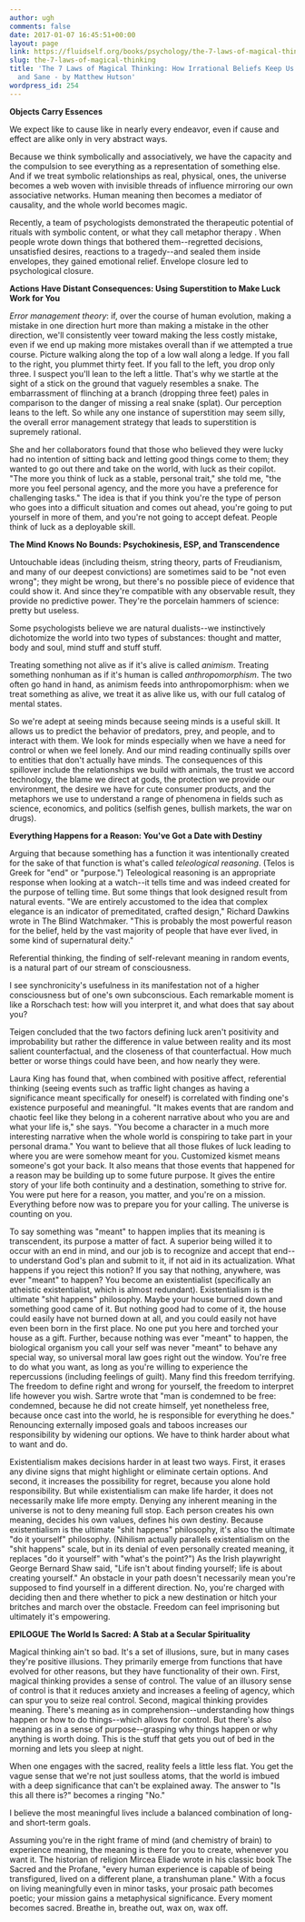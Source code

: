 ```yaml
---
author: ugh
comments: false
date: 2017-01-07 16:45:51+00:00
layout: page
link: https://fluidself.org/books/psychology/the-7-laws-of-magical-thinking/
slug: the-7-laws-of-magical-thinking
title: 'The 7 Laws of Magical Thinking: How Irrational Beliefs Keep Us Happy, Healthy,
  and Sane - by Matthew Hutson'
wordpress_id: 254
---
```


**Objects Carry Essences**

We expect like to cause like in nearly every endeavor, even if cause and effect are alike only in very abstract ways.

Because we think symbolically and associatively, we have the capacity and the compulsion to see everything as a representation of something else. And if we treat symbolic relationships as real, physical, ones, the universe becomes a web woven with invisible threads of influence mirroring our own associative networks. Human meaning then becomes a mediator of causality, and the whole world becomes magic.

Recently, a team of psychologists demonstrated the therapeutic potential of rituals with symbolic content, or what they call metaphor therapy . When people wrote down things that bothered them--regretted decisions, unsatisfied desires, reactions to a tragedy--and sealed them inside envelopes, they gained emotional relief. Envelope closure led to psychological closure.

**Actions Have Distant Consequences: Using Superstition to Make Luck Work for You**

_Error management theory_: if, over the course of human evolution, making a mistake in one direction hurt more than making a mistake in the other direction, we'll consistently veer toward making the less costly mistake, even if we end up making more mistakes overall than if we attempted a true course. Picture walking along the top of a low wall along a ledge. If you fall to the right, you plummet thirty feet. If you fall to the left, you drop only three. I suspect you'll lean to the left a little. That's why we startle at the sight of a stick on the ground that vaguely resembles a snake. The embarrassment of flinching at a branch (dropping three feet) pales in comparison to the danger of missing a real snake (splat). Our perception leans to the left. So while any one instance of superstition may seem silly, the overall error management strategy that leads to superstition is supremely rational.

She and her collaborators found that those who believed they were lucky had no intention of sitting back and letting good things come to them; they wanted to go out there and take on the world, with luck as their copilot. "The more you think of luck as a stable, personal trait," she told me, "the more you feel personal agency, and the more you have a preference for challenging tasks." The idea is that if you think you're the type of person who goes into a difficult situation and comes out ahead, you're going to put yourself in more of them, and you're not going to accept defeat. People think of luck as a deployable skill.

**The Mind Knows No Bounds: Psychokinesis, ESP, and Transcendence**

Untouchable ideas (including theism, string theory, parts of Freudianism, and many of our deepest convictions) are sometimes said to be "not even wrong"; they might be wrong, but there's no possible piece of evidence that could show it. And since they're compatible with any observable result, they provide no predictive power. They're the porcelain hammers of science: pretty but useless.

Some psychologists believe we are natural dualists--we instinctively dichotomize the world into two types of substances: thought and matter, body and soul, mind stuff and stuff stuff.

Treating something not alive as if it's alive is called _animism_. Treating something nonhuman as if it's human is called _anthropomorphism_. The two often go hand in hand, as animism feeds into anthropomorphism: when we treat something as alive, we treat it as alive like us, with our full catalog of mental states.

So we're adept at seeing minds because seeing minds is a useful skill. It allows us to predict the behavior of predators, prey, and people, and to interact with them. We look for minds especially when we have a need for control or when we feel lonely. And our mind reading continually spills over to entities that don't actually have minds. The consequences of this spillover include the relationships we build with animals, the trust we accord technology, the blame we direct at gods, the protection we provide our environment, the desire we have for cute consumer products, and the metaphors we use to understand a range of phenomena in fields such as science, economics, and politics (selfish genes, bullish markets, the war on drugs).

**Everything Happens for a Reason: You've Got a Date with Destiny**

Arguing that because something has a function it was intentionally created for the sake of that function is what's called _teleological reasoning_. (Telos is Greek for "end" or "purpose.") Teleological reasoning is an appropriate response when looking at a watch--it tells time and was indeed created for the purpose of telling time. But some things that look designed result from natural events. "We are entirely accustomed to the idea that complex elegance is an indicator of premeditated, crafted design," Richard Dawkins wrote in The Blind Watchmaker. "This is probably the most powerful reason for the belief, held by the vast majority of people that have ever lived, in some kind of supernatural deity."

Referential thinking, the finding of self-relevant meaning in random events, is a natural part of our stream of consciousness.

I see synchronicity's usefulness in its manifestation not of a higher consciousness but of one's own subconscious. Each remarkable moment is like a Rorschach test: how will you interpret it, and what does that say about you?

Teigen concluded that the two factors defining luck aren't positivity and improbability but rather the difference in value between reality and its most salient counterfactual, and the closeness of that counterfactual. How much better or worse things could have been, and how nearly they were.

Laura King has found that, when combined with positive affect, referential thinking (seeing events such as traffic light changes as having a significance meant specifically for oneself) is correlated with finding one's existence purposeful and meaningful. "It makes events that are random and chaotic feel like they belong in a coherent narrative about who you are and what your life is," she says. "You become a character in a much more interesting narrative when the whole world is conspiring to take part in your personal drama." You want to believe that all those flukes of luck leading to where you are were somehow meant for you. Customized kismet means someone's got your back. It also means that those events that happened for a reason may be building up to some future purpose. It gives the entire story of your life both continuity and a destination, something to strive for. You were put here for a reason, you matter, and you're on a mission. Everything before now was to prepare you for your calling. The universe is counting on you.

To say something was "meant" to happen implies that its meaning is transcendent, its purpose a matter of fact. A superior being willed it to occur with an end in mind, and our job is to recognize and accept that end--to understand God's plan and submit to it, if not aid in its actualization. What happens if you reject this notion? If you say that nothing, anywhere, was ever "meant" to happen? You become an existentialist (specifically an atheistic existentialist, which is almost redundant). Existentialism is the ultimate "shit happens" philosophy. Maybe your house burned down and something good came of it. But nothing good had to come of it, the house could easily have not burned down at all, and you could easily not have even been born in the first place. No one put you here and torched your house as a gift. Further, because nothing was ever "meant" to happen, the biological organism you call your self was never "meant" to behave any special way, so universal moral law goes right out the window. You're free to do what you want, as long as you're willing to experience the repercussions (including feelings of guilt). Many find this freedom terrifying. The freedom to define right and wrong for yourself, the freedom to interpret life however you wish. Sartre wrote that "man is condemned to be free: condemned, because he did not create himself, yet nonetheless free, because once cast into the world, he is responsible for everything he does." Renouncing externally imposed goals and taboos increases our responsibility by widening our options. We have to think harder about what to want and do.

Existentialism makes decisions harder in at least two ways. First, it erases any divine signs that might highlight or eliminate certain options. And second, it increases the possibility for regret, because you alone hold responsibility. But while existentialism can make life harder, it does not necessarily make life more empty. Denying any inherent meaning in the universe is not to deny meaning full stop. Each person creates his own meaning, decides his own values, defines his own destiny. Because existentialism is the ultimate "shit happens" philosophy, it's also the ultimate "do it yourself" philosophy. (Nihilism actually parallels existentialism on the "shit happens" scale, but in its denial of even personally created meaning, it replaces "do it yourself" with "what's the point?") As the Irish playwright George Bernard Shaw said, "Life isn't about finding yourself; life is about creating yourself." An obstacle in your path doesn't necessarily mean you're supposed to find yourself in a different direction. No, you're charged with deciding then and there whether to pick a new destination or hitch your britches and march over the obstacle. Freedom can feel imprisoning but ultimately it's empowering.

**EPILOGUE The World Is Sacred: A Stab at a Secular Spirituality**

Magical thinking ain't so bad. It's a set of illusions, sure, but in many cases they're positive illusions. They primarily emerge from functions that have evolved for other reasons, but they have functionality of their own. First, magical thinking provides a sense of control. The value of an illusory sense of control is that it reduces anxiety and increases a feeling of agency, which can spur you to seize real control. Second, magical thinking provides meaning. There's meaning as in comprehension--understanding how things happen or how to do things--which allows for control. But there's also meaning as in a sense of purpose--grasping why things happen or why anything is worth doing. This is the stuff that gets you out of bed in the morning and lets you sleep at night.

When one engages with the sacred, reality feels a little less flat. You get the vague sense that we're not just soulless atoms, that the world is imbued with a deep significance that can't be explained away. The answer to "Is this all there is?" becomes a ringing "No."

I believe the most meaningful lives include a balanced combination of long- and short-term goals.

Assuming you're in the right frame of mind (and chemistry of brain) to experience meaning, the meaning is there for you to create, whenever you want it. The historian of religion Mircea Eliade wrote in his classic book The Sacred and the Profane, "every human experience is capable of being transfigured, lived on a different plane, a transhuman plane." With a focus on living meaningfully even in minor tasks, your prosaic path becomes poetic; your mission gains a metaphysical significance. Every moment becomes sacred. Breathe in, breathe out, wax on, wax off.
